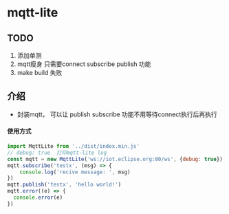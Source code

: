 # mqtt-lite

## TODO
1. 添加单测
2. mqtt瘦身 只需要connect subscribe publish 功能
3. make build 失败

## 介绍
- 封装mqtt， 可以让 publish subscribe 功能不用等待connect执行后再执行

#### 使用方式
```javascript
import MqttLite from '../dist/index.min.js'
// debug: true  打印mqtt-lite log
const mqtt = new MqttLite('ws://iot.eclipse.org:80/ws', {debug: true})
mqtt.subscribe('testx', (msg) => {
    console.log('recive message: ', msg)
})
mqtt.publish('testx', 'hello world!')
mqtt.error((e) => {
  console.error(e)
})
```

